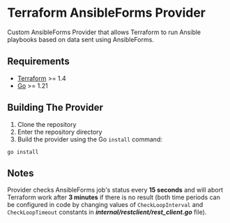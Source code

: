# Terraform AnsibleForms Provider

Custom AnsibleForms Provider that allows Terraform to run Ansible playbooks based on data sent using AnsibleForms.

## Requirements

- [Terraform](https://developer.hashicorp.com/terraform/downloads) >= 1.4
- [Go](https://golang.org/doc/install) >= 1.21

## Building The Provider

1. Clone the repository
1. Enter the repository directory
1. Build the provider using the Go `install` command:

```shell
go install
```

## Notes

Provider checks AnsibleForms job's status every **15 seconds** and will abort Terraform work after **3 minutes** if there is no result (both time periods can be configured in code by changing values of `CheckLoopInterval` and `CheckLoopTimeout` constants in ***internal/restclient/rest_client.go*** file).